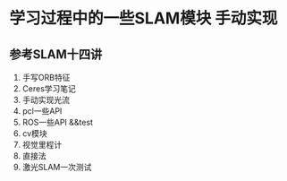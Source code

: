 # 学习过程中的一些SLAM模块 手动实现
## 参考SLAM十四讲
 1. 手写ORB特征
 2. Ceres学习笔记
 3. 手动实现光流
 4. pcl一些API
 5. ROS一些API &&test
 6. cv模块
 7. 视觉里程计
 8. 直接法
 9. 激光SLAM一次测试

